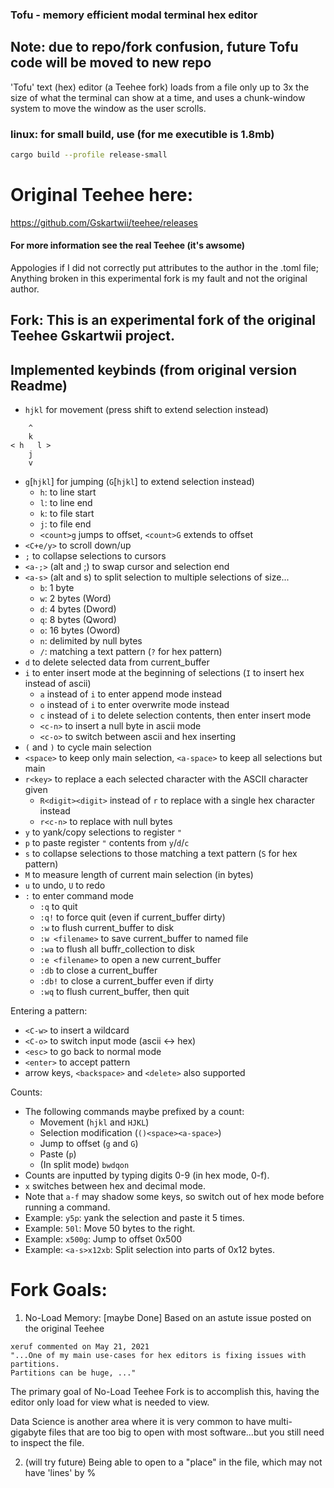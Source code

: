 ### Tofu - memory efficient modal terminal hex editor
## Note: due to repo/fork confusion, future Tofu code will be moved to new repo

'Tofu' text (hex) editor (a Teehee fork) loads from a file only up to 3x the size of what the terminal can show at a time, and uses a chunk-window system to move the window as the user scrolls.


### linux: for small build, use (for me executible is 1.8mb)
```bash
cargo build --profile release-small 
```

# Original Teehee here:
https://github.com/Gskartwii/teehee/releases
#### For more information see the real Teehee (it's awsome)
Appologies if I did not correctly put attributes to the author in the .toml file;
Anything broken in this experimental fork is my fault and not the original author.

## Fork: This is an experimental fork of the original Teehee Gskartwii project.

## Implemented keybinds (from original version Readme)
* `hjkl` for movement (press shift to extend selection instead)
```
    ^
    k
< h   l >
    j
    v
```
* `g`[`hjkl`] for jumping (`G`[`hjkl`] to extend selection instead)
    * `h`: to line start
    * `l`: to line end
    * `k`: to file start
    * `j`: to file end
    * `<count>g` jumps to offset, `<count>G` extends to offset
* `<C+e/y>` to scroll down/up
* `;` to collapse selections to cursors
* `<a-;>` (alt and ;) to swap cursor and selection end
* `<a-s>` (alt and s) to split selection to multiple selections of size...
    * `b`: 1 byte
    * `w`: 2 bytes (Word)
    * `d`: 4 bytes (Dword)
    * `q`: 8 bytes (Qword)
    * `o`: 16 bytes (Oword)
    * `n`: delimited by null bytes
    * `/`: matching a text pattern (`?` for hex pattern)
* `d` to delete selected data from current_buffer
* `i` to enter insert mode at the beginning of selections (`I` to insert hex instead of ascii)
    * `a` instead of `i` to enter append mode instead
    * `o` instead of `i` to enter overwrite mode instead
    * `c` instead of `i` to delete selection contents, then enter insert mode
    * `<c-n>` to insert a null byte in ascii mode
    * `<c-o>` to switch between ascii and hex inserting
* `(` and `)` to cycle main selection
* `<space>` to keep only main selection, `<a-space>` to keep all selections but main
* `r<key>` to replace a each selected character with the ASCII character given
    * `R<digit><digit>` instead of `r` to replace with a single hex character instead
    * `r<c-n>` to replace with null bytes
* `y` to yank/copy selections to register `"`
* `p` to paste register `"` contents from `y`/`d`/`c`
* `s` to collapse selections to those matching a text pattern (`S` for hex pattern)
* `M` to measure length of current main selection (in bytes)
* `u` to undo, `U` to redo
* `:` to enter command mode
    * `:q` to quit
    * `:q!` to force quit (even if current_buffer dirty)
    * `:w` to flush current_buffer to disk
    * `:w <filename>` to save current_buffer to named file
    * `:wa` to flush all buffr_collection to disk
    * `:e <filename>` to open a new current_buffer
    * `:db` to close a current_buffer
    * `:db!` to close a current_buffer even if dirty
    * `:wq` to flush current_buffer, then quit

Entering a pattern:

* `<C-w>` to insert a wildcard
* `<C-o>` to switch input mode (ascii <-> hex)
* `<esc>` to go back to normal mode
* `<enter>` to accept pattern
* arrow keys, `<backspace>` and `<delete>` also supported

Counts:
* The following commands maybe prefixed by a count:
    * Movement (`hjkl` and `HJKL`)
    * Selection modification (`()<space><a-space>`)
    * Jump to offset (`g` and `G`)
    * Paste (`p`)
    * (In split mode) `bwdqon`
* Counts are inputted by typing digits 0-9 (in hex mode, 0-f).
* `x` switches between hex and decimal mode.
* Note that `a-f` may shadow some keys, so switch out of hex mode before running
  a command.
* Example: `y5p`: yank the selection and paste it 5 times.
* Example: `50l`: Move 50 bytes to the right.
* Example: `x500g`: Jump to offset 0x500
* Example: `<a-s>x12xb`: Split selection into parts of 0x12 bytes.


# Fork Goals:
1. No-Load Memory: [maybe Done]
Based on an astute issue posted on the original Teehee
```
xeruf commented on May 21, 2021
"...One of my main use-cases for hex editors is fixing issues with partitions.
Partitions can be huge, ..."
```
The primary goal of No-Load Teehee Fork is to accomplish this,
having the editor only load for view what is needed to view.

Data Science is another area where it is very common to have multi-gigabyte 
files that are too big to open with most software...but you still need to inspect
the file.

2. (will try future) Being able to open to a "place" in the file, which may not have 'lines' by %

